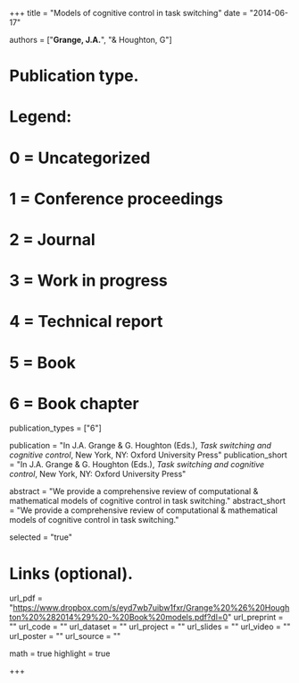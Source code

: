 +++
title = "Models of cognitive control in task switching"
date = "2014-06-17"

authors = ["**Grange, J.A.**", "& Houghton, G"]

# Publication type.
# Legend:
# 0 = Uncategorized
# 1 = Conference proceedings
# 2 = Journal
# 3 = Work in progress
# 4 = Technical report
# 5 = Book
# 6 = Book chapter
publication_types = ["6"]

publication = "In J.A. Grange & G. Houghton (Eds.), *Task switching and cognitive control*, New York, NY: Oxford University Press"
publication_short = "In J.A. Grange & G. Houghton (Eds.), *Task switching and cognitive control*, New York, NY: Oxford University Press"

abstract = "We provide a comprehensive review of computational & mathematical models of cognitive control in task switching."
abstract_short = "We provide a comprehensive review of computational & mathematical models of cognitive control in task switching."

selected = "true"

# Links (optional).
url_pdf = "https://www.dropbox.com/s/eyd7wb7uibw1fxr/Grange%20%26%20Houghton%20%282014%29%20-%20Book%20models.pdf?dl=0"
url_preprint = ""
url_code = ""
url_dataset = ""
url_project = ""
url_slides = ""
url_video = ""
url_poster = ""
url_source = ""


math = true
highlight = true

+++
